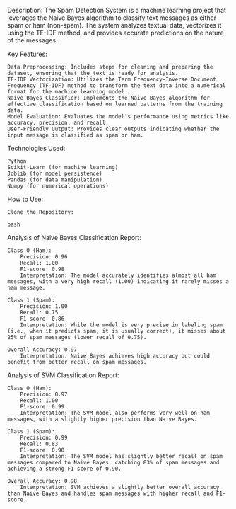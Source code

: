 
Description: The Spam Detection System is a machine learning project that leverages the Naive Bayes algorithm to classify text messages as either spam or ham (non-spam). The system analyzes textual data, vectorizes it using the TF-IDF method, and provides accurate predictions on the nature of the messages.

Key Features:

    Data Preprocessing: Includes steps for cleaning and preparing the dataset, ensuring that the text is ready for analysis.
    TF-IDF Vectorization: Utilizes the Term Frequency-Inverse Document Frequency (TF-IDF) method to transform the text data into a numerical format for the machine learning model.
    Naive Bayes Classifier: Implements the Naive Bayes algorithm for effective classification based on learned patterns from the training data.
    Model Evaluation: Evaluates the model's performance using metrics like accuracy, precision, and recall.
    User-Friendly Output: Provides clear outputs indicating whether the input message is classified as spam or ham.

Technologies Used:

    Python
    Scikit-Learn (for machine learning)
    Joblib (for model persistence)
    Pandas (for data manipulation)
    Numpy (for numerical operations)
    
How to Use:

    Clone the Repository:

    bash

Analysis of Naive Bayes Classification Report:

    Class 0 (Ham):
        Precision: 0.96
        Recall: 1.00
        F1-score: 0.98
        Interpretation: The model accurately identifies almost all ham messages, with a very high recall (1.00) indicating it rarely misses a ham message.

    Class 1 (Spam):
        Precision: 1.00
        Recall: 0.75
        F1-score: 0.86
        Interpretation: While the model is very precise in labeling spam (i.e., when it predicts spam, it is usually correct), it misses about 25% of spam messages (lower recall of 0.75).

    Overall Accuracy: 0.97
        Interpretation: Naive Bayes achieves high accuracy but could benefit from better recall on spam messages.

Analysis of SVM Classification Report:

    Class 0 (Ham):
        Precision: 0.97
        Recall: 1.00
        F1-score: 0.99
        Interpretation: The SVM model also performs very well on ham messages, with a slightly higher precision than Naive Bayes.

    Class 1 (Spam):
        Precision: 0.99
        Recall: 0.83
        F1-score: 0.90
        Interpretation: The SVM model has slightly better recall on spam messages compared to Naive Bayes, catching 83% of spam messages and achieving a strong F1-score of 0.90.

    Overall Accuracy: 0.98
        Interpretation: SVM achieves a slightly better overall accuracy than Naive Bayes and handles spam messages with higher recall and F1-score.
